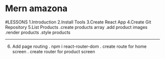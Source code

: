 # Mern amazona

#LESSONS
1.Introduction
2.Install Tools
3.Create React App
4.Create Git Repository
5.List Products
.create products array
.add product images
.render products
.style products

---

6. Add page routing
   . npm i react-router-dom
   . create route for home screen
   . create router for product screen
